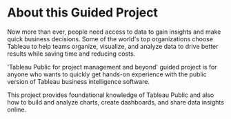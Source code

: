 # About this Guided Project

Now more than ever, people need access to data to gain insights and make quick business decisions. Some of the world's top organizations choose Tableau to help teams organize, visualize, and analyze data to drive better results while saving time and reducing costs. 

'Tableau Public for project management and beyond' guided project is for anyone who wants to quickly get hands-on experience with the public version of Tableau business intelligence software.

This project provides foundational knowledge of Tableau Public and also how to build and analyze charts, create dashboards, and share data insights online. 
